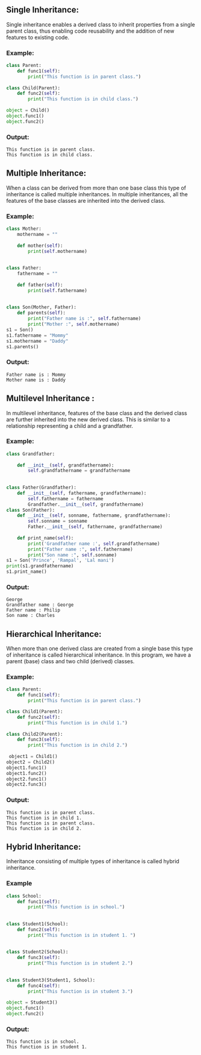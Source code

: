 ##  Single Inheritance: 
Single inheritance enables a derived class to inherit properties from a single parent class, thus enabling code reusability and the addition of new features to existing code.
### Example:
```python
class Parent:
    def func1(self):
        print("This function is in parent class.")
 
class Child(Parent):
    def func2(self):
        print("This function is in child class.")
 
object = Child()
object.func1()
object.func2()
```
### Output:
```
This function is in parent class.
This function is in child class.
```
## Multiple Inheritance: 
When a class can be derived from more than one base class this type of inheritance is called multiple inheritances. In multiple inheritances, all the features of the base classes are inherited into the derived class. 
### Example:
```python
class Mother:
    mothername = ""
 
    def mother(self):
        print(self.mothername)
 
 
class Father:
    fathername = ""
 
    def father(self):
        print(self.fathername)
 
 
class Son(Mother, Father):
    def parents(self):
        print("Father name is :", self.fathername)
        print("Mother :", self.mothername)
s1 = Son()
s1.fathername = "Mommy"
s1.mothername = "Daddy"
s1.parents()
```
### Output:
```
Father name is : Mommy
Mother name is : Daddy
```
## Multilevel Inheritance :
In multilevel inheritance, features of the base class and the derived class are further inherited into the new derived class. This is similar to a relationship representing a child and a grandfather. 
### Example:
```python
class Grandfather:
 
    def __init__(self, grandfathername):
        self.grandfathername = grandfathername
 
 
class Father(Grandfather):
    def __init__(self, fathername, grandfathername):
        self.fathername = fathername
        Grandfather.__init__(self, grandfathername)
class Son(Father):
    def __init__(self, sonname, fathername, grandfathername):
        self.sonname = sonname
        Father.__init__(self, fathername, grandfathername)
 
    def print_name(self):
        print('Grandfather name :', self.grandfathername)
        print("Father name :", self.fathername)
        print("Son name :", self.sonname)
s1 = Son('Prince', 'Rampal', 'Lal mani')
print(s1.grandfathername)
s1.print_name()
```
### Output:
```
George
Grandfather name : George
Father name : Philip
Son name : Charles
```
## Hierarchical Inheritance: 
When more than one derived class are created from a single base this type of inheritance is called hierarchical inheritance. In this program, we have a parent (base) class and two child (derived) classes.
### Example:
```python
class Parent:
    def func1(self):
        print("This function is in parent class.")

class Child1(Parent):
    def func2(self):
        print("This function is in child 1.")
      
class Child2(Parent):
    def func3(self):
        print("This function is in child 2.")
 
 object1 = Child1()
object2 = Child2()
object1.func1()
object1.func2()
object2.func1()
object2.func3()
```
### Output:
```
This function is in parent class.
This function is in child 1.
This function is in parent class.
This function is in child 2.
```
## Hybrid Inheritance: 
Inheritance consisting of multiple types of inheritance is called hybrid inheritance.
### Example
```python
class School:
    def func1(self):
        print("This function is in school.")
 
 
class Student1(School):
    def func2(self):
        print("This function is in student 1. ")
 
 
class Student2(School):
    def func3(self):
        print("This function is in student 2.")
 
 
class Student3(Student1, School):
    def func4(self):
        print("This function is in student 3.")
 
object = Student3()
object.func1()
object.func2()
```
### Output:
```
This function is in school.
This function is in student 1.
````